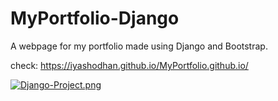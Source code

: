 # MyPortfolio-Django
A webpage for my portfolio made using Django and Bootstrap.

check: https://iyashodhan.github.io/MyPortfolio.github.io/


[![Django-Project.png](https://i.postimg.cc/pLyR4dsS/Django-Project.png)](https://postimg.cc/LJdcZmKk)
